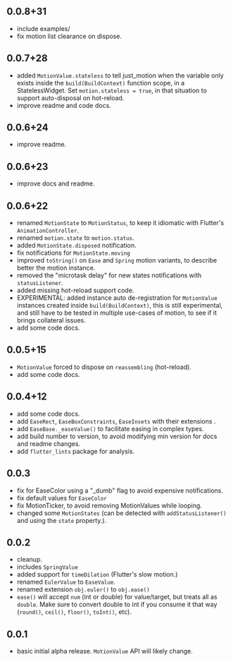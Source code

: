 ## 0.0.8+31
- include examples/
- fix motion list clearance on dispose.

## 0.0.7+28
- added `MotionValue.stateless` to tell just_motion when the variable only exists inside the `build(BuildContext)` function scope, in a StatelessWidget.
  Set `motion.stateless = true`, in that situation to support auto-disposal on hot-reload.
- improve readme and code docs.

## 0.0.6+24
- improve readme.

## 0.0.6+23
- improve docs and readme.

## 0.0.6+22
- renamed `MotionState` to `MotionStatus`, to keep it idiomatic with Flutter's `AnimationController`.
- renamed `motion.state` to `motion.status`.
- added `MotionState.disposed` notification.
- fix notifications for `MotionState.moving`
- improved `toString()` on `Ease` and `Spring` motion variants, to describe better the motion instance.
- removed the "microtask delay" for new states notifications with `statusListener`.
- added missing hot-reload support code.
- EXPERIMENTAL: added instance auto de-registration for `MotionValue` instances created inside `build(BuildContext)`, this is
  still experimental, and still have to be tested in multiple use-cases of motion, to see if it brings collateral issues. 
- add some code docs.

## 0.0.5+15
- `MotionValue` forced to dispose on `reassembling` (hot-reload).
- add some code docs.

## 0.0.4+12
- add some code docs.
- add `EaseRect`, `EaseBoxConstraints`, `EaseInsets` with their extensions .
- add `EaseBase._easeValue()` to facilitate easing in complex types.
- add build number to version, to avoid modifying min version for docs and readme changes.
- add `flutter_lints` package for analysis.

## 0.0.3
- fix for EaseColor using a "_dumb" flag to avoid expensive notifications.
- fix default values for `EaseColor`
- fix MotionTicker, to avoid removing MotionValues while looping.
- changed some `MotionStates` (can be detected with `addStatusListener()` and using the `state` property.).

## 0.0.2
- cleanup.
- includes `SpringValue`
- added support for `timeDilation` (Flutter's slow motion.)
- renamed `EulerValue` to `EaseValue`.
- renamed extension `obj.euler()` to `obj.ease()`
- `ease()` will accept `num` (int or double) for value/target, but treats all as `double`. Make sure to convert double to int if you consume it that way (`round()`, `ceil()`, `floor()`, `toInt()`, etc).

## 0.0.1
- basic initial alpha release.
`MotionValue` API will likely change.
